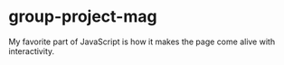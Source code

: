 # group-project-mag

My favorite part of JavaScript is how it makes the page come alive with interactivity. 